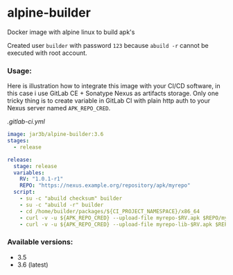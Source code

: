 # alpine-builder
Docker image with alpine linux to build apk's

Created user `builder` with password `123` because `abuild -r` cannot be executed with root account. 


### Usage:
Here is illustration how to integrate this image with your CI/CD software,
in this case i use GitLab CE + Sonatype Nexus as artifacts storage. Only one
tricky thing is to create variable in GitLab CI with plain http auth to your
Nexus server named `APK_REPO_CRED`.

_.gitlab-ci.yml_
```yaml
image: jar3b/alpine-builder:3.6
stages:
  - release

release:
  stage: release
  variables:
    RV: "1.0.1-r1"
    REPO: "https://nexus.example.org/repository/apk/myrepo"
  script:
    - su -c "abuild checksum" builder
    - su -c "abuild -r" builder
    - cd /home/builder/packages/${CI_PROJECT_NAMESPACE}/x86_64
    - curl -v -u ${APK_REPO_CRED} --upload-file myrepo-$RV.apk $REPO/myrepo-$RV.apk
    - curl -v -u ${APK_REPO_CRED} --upload-file myrepo-lib-$RV.apk $REPO/myrepo-lib-$RV.apk
```

### Available versions:
- 3.5
- 3.6 (latest)